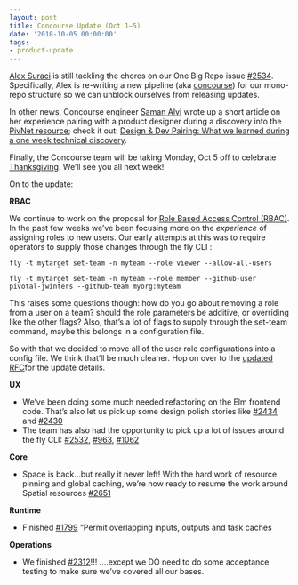 ```yaml
---
layout: post
title: Concourse Update (Oct 1–5)
date: '2018-10-05 00:00:00'
tags:
- product-update
---
```


[Alex Suraci](https://medium.com/u/263a63b2f209) is still tackling the chores on our One Big Repo issue [#2534](https://github.com/concourse/concourse/issues/2534). Specifically, Alex is re-writing a new pipeline (aka [concourse](https://ci.concourse-ci.org/teams/main/pipelines/concourse)) for our mono-repo structure so we can unblock ourselves from releasing updates.

In other news, Concourse engineer [Saman Alvi](https://medium.com/u/d40e22ec1cfa) wrote up a short article on her experience pairing with a product designer during a discovery into the [PivNet resource](https://github.com/pivotal-cf/pivnet-resource); check it out: [Design & Dev Pairing: What we learned during a one week technical discovery](https://medium.com/concourse-ci/design-dev-pairing-what-we-learned-during-a-one-week-technical-discovery-f9dfb4c35cd5).

Finally, the Concourse team will be taking Monday, Oct 5 off to celebrate [Thanksgiving](https://en.wikipedia.org/wiki/Thanksgiving_%28Canada%29). We’ll see you all next week!

On to the update:

**RBAC**

We continue to work on the proposal for [Role Based Access Control (RBAC)](https://github.com/concourse/rfcs/pull/6). In the past few weeks we’ve been focusing more on the _experience_ of assigning roles to new users. Our early attempts at this was to require operators to supply those changes through the fly CLI&nbsp;:

    fly -t mytarget set-team -n myteam --role viewer --allow-all-users
    
    fly -t mytarget set-team -n myteam --role member --github-user pivotal-jwinters --github-team myorg:myteam

This raises some questions though: how do you go about removing a role from a user on a team? should the role parameters be additive, or overriding like the other flags? Also, that’s a lot of flags to supply through the set-team command, maybe this belongs in a configuration file.

So with that we decided to move all of the user role configurations into a config file. We think that’ll be much cleaner. Hop on over to the [updated RFC](https://github.com/pivotal-jwinters/rfcs/blob/proposal/rbac/03-rbac/proposal.md)for the update details.

**UX**

- We’ve been doing some much needed refactoring on the Elm frontend code. That’s also let us pick up some design polish stories like [#2434](https://github.com/concourse/concourse/issues/2434) and [#2430](https://github.com/concourse/concourse/issues/2430)
- The team has also had the opportunity to pick up a lot of issues around the fly CLI: [#2532](https://github.com/concourse/concourse/issues/2532), [#963](https://github.com/concourse/concourse/issues/2430), [#1062](https://github.com/concourse/concourse/issues/2430)

**Core**

- Space is back…but really it never left! With the hard work of resource pinning and global caching, we’re now ready to resume the work around Spatial resources [#2651](https://github.com/concourse/concourse/issues/2651)

**Runtime**

- Finished [#1799](https://github.com/concourse/concourse/issues/1799) “Permit overlapping inputs, outputs and task caches

**Operations**

- We finished [#2312](https://github.com/concourse/concourse/issues/2312)!!!&nbsp;….except we DO need to do some acceptance testing to make sure we’ve covered all our bases.
